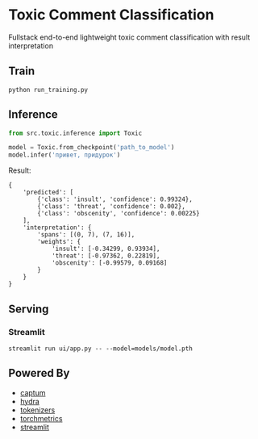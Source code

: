 # Toxic Comment Classification
Fullstack end-to-end lightweight toxic comment classification with result interpretation


## Train
```
python run_training.py
```

## Inference
```python
from src.toxic.inference import Toxic

model = Toxic.from_checkpoint('path_to_model')
model.infer('привет, придурок')
```
Result:
```
{
    'predicted': [
        {'class': 'insult', 'confidence': 0.99324},
        {'class': 'threat', 'confidence': 0.002},
        {'class': 'obscenity', 'confidence': 0.00225}
    ],
    'interpretation': {
        'spans': [(0, 7), (7, 16)],
        'weights': {
            'insult': [-0.34299, 0.93934],
            'threat': [-0.97362, 0.22819],
            'obscenity': [-0.99579, 0.09168]
        }
    }
}
```

## Serving
### Streamlit
```
streamlit run ui/app.py -- --model=models/model.pth
```

## Powered By
* [captum](https://github.com/pytorch/captum)
* [hydra](https://github.com/facebookresearch/hydra)
* [tokenizers](https://github.com/huggingface/tokenizers)
* [torchmetrics](https://github.com/PyTorchLightning/metrics) 
* [streamlit](https://github.com/streamlit/streamlit)